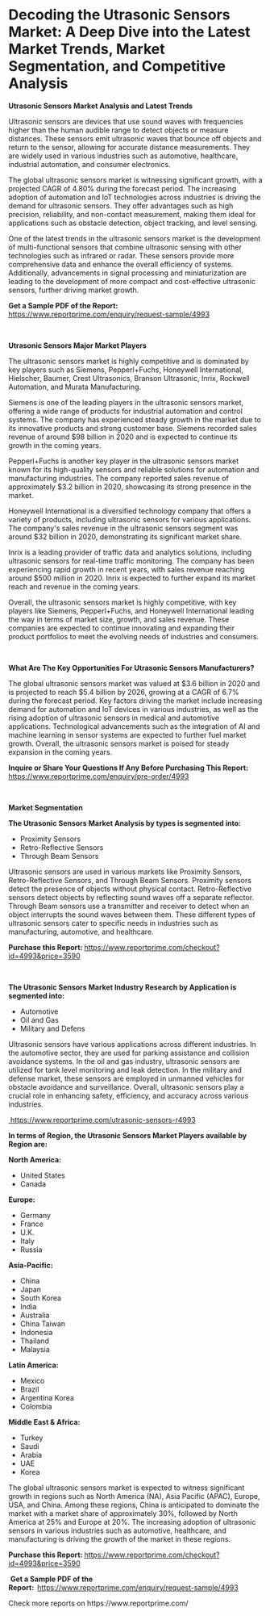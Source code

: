 <p><h1>Decoding the Utrasonic Sensors Market: A Deep Dive into the Latest Market Trends, Market Segmentation, and Competitive Analysis</h1></p><p><strong>Utrasonic Sensors Market Analysis and Latest Trends</strong></p>
<p><p>Ultrasonic sensors are devices that use sound waves with frequencies higher than the human audible range to detect objects or measure distances. These sensors emit ultrasonic waves that bounce off objects and return to the sensor, allowing for accurate distance measurements. They are widely used in various industries such as automotive, healthcare, industrial automation, and consumer electronics.</p><p>The global ultrasonic sensors market is witnessing significant growth, with a projected CAGR of 4.80% during the forecast period. The increasing adoption of automation and IoT technologies across industries is driving the demand for ultrasonic sensors. They offer advantages such as high precision, reliability, and non-contact measurement, making them ideal for applications such as obstacle detection, object tracking, and level sensing.</p><p>One of the latest trends in the ultrasonic sensors market is the development of multi-functional sensors that combine ultrasonic sensing with other technologies such as infrared or radar. These sensors provide more comprehensive data and enhance the overall efficiency of systems. Additionally, advancements in signal processing and miniaturization are leading to the development of more compact and cost-effective ultrasonic sensors, further driving market growth.</p></p>
<p><strong>Get a Sample PDF of the Report:&nbsp;</strong> <a href="https://www.reportprime.com/enquiry/request-sample/4993">https://www.reportprime.com/enquiry/request-sample/4993</a></p>
<p>&nbsp;</p>
<p><strong>Utrasonic Sensors Major Market Players</strong></p>
<p><p>The ultrasonic sensors market is highly competitive and is dominated by key players such as Siemens, Pepperl+Fuchs, Honeywell International, Hielscher, Baumer, Crest Ultrasonics, Branson Ultrasonic, Inrix, Rockwell Automation, and Murata Manufacturing.</p><p>Siemens is one of the leading players in the ultrasonic sensors market, offering a wide range of products for industrial automation and control systems. The company has experienced steady growth in the market due to its innovative products and strong customer base. Siemens recorded sales revenue of around $98 billion in 2020 and is expected to continue its growth in the coming years.</p><p>Pepperl+Fuchs is another key player in the ultrasonic sensors market known for its high-quality sensors and reliable solutions for automation and manufacturing industries. The company reported sales revenue of approximately $3.2 billion in 2020, showcasing its strong presence in the market.</p><p>Honeywell International is a diversified technology company that offers a variety of products, including ultrasonic sensors for various applications. The company's sales revenue in the ultrasonic sensors segment was around $32 billion in 2020, demonstrating its significant market share.</p><p>Inrix is a leading provider of traffic data and analytics solutions, including ultrasonic sensors for real-time traffic monitoring. The company has been experiencing rapid growth in recent years, with sales revenue reaching around $500 million in 2020. Inrix is expected to further expand its market reach and revenue in the coming years.</p><p>Overall, the ultrasonic sensors market is highly competitive, with key players like Siemens, Pepperl+Fuchs, and Honeywell International leading the way in terms of market size, growth, and sales revenue. These companies are expected to continue innovating and expanding their product portfolios to meet the evolving needs of industries and consumers.</p></p>
<p>&nbsp;</p>
<p><strong>What Are The Key Opportunities For Utrasonic Sensors Manufacturers?</strong></p>
<p><p>The global ultrasonic sensors market was valued at $3.6 billion in 2020 and is projected to reach $5.4 billion by 2026, growing at a CAGR of 6.7% during the forecast period. Key factors driving the market include increasing demand for automation and IoT devices in various industries, as well as the rising adoption of ultrasonic sensors in medical and automotive applications. Technological advancements such as the integration of AI and machine learning in sensor systems are expected to further fuel market growth. Overall, the ultrasonic sensors market is poised for steady expansion in the coming years.</p></p>
<p><strong>Inquire or Share Your Questions If Any Before Purchasing This Report:</strong> <a href="https://www.reportprime.com/enquiry/pre-order/4993">https://www.reportprime.com/enquiry/pre-order/4993</a></p>
<p>&nbsp;</p>
<p><strong>Market Segmentation</strong></p>
<p><strong>The Utrasonic Sensors Market Analysis by types is segmented into:</strong></p>
<p><ul><li>Proximity Sensors</li><li>Retro-Reflective Sensors</li><li>Through Beam Sensors</li></ul></p>
<p><p>Ultrasonic sensors are used in various markets like Proximity Sensors, Retro-Reflective Sensors, and Through Beam Sensors. Proximity sensors detect the presence of objects without physical contact. Retro-Reflective sensors detect objects by reflecting sound waves off a separate reflector. Through Beam sensors use a transmitter and receiver to detect when an object interrupts the sound waves between them. These different types of ultrasonic sensors cater to specific needs in industries such as manufacturing, automotive, and healthcare.</p></p>
<p><strong>Purchase this Report:&nbsp;</strong><a href="https://www.reportprime.com/checkout?id=4993&price=3590">https://www.reportprime.com/checkout?id=4993&price=3590</a></p>
<p>&nbsp;</p>
<p><strong>The Utrasonic Sensors Market Industry Research by Application is segmented into:</strong></p>
<p><ul><li>Automotive</li><li>Oil and Gas</li><li>Military and Defens</li></ul></p>
<p><p>Ultrasonic sensors have various applications across different industries. In the automotive sector, they are used for parking assistance and collision avoidance systems. In the oil and gas industry, ultrasonic sensors are utilized for tank level monitoring and leak detection. In the military and defense market, these sensors are employed in unmanned vehicles for obstacle avoidance and surveillance. Overall, ultrasonic sensors play a crucial role in enhancing safety, efficiency, and accuracy across various industries.</p></p>
<p><a href="https://www.reportprime.com/utrasonic-sensors-r4993">&nbsp;https://www.reportprime.com/utrasonic-sensors-r4993</a></p>
<p><strong>In terms of Region, the Utrasonic Sensors Market Players available by Region are:</strong></p>
<p>
    <p> <strong> North America: </strong>
        <ul>
            <li>United States</li>
            <li>Canada</li>
        </ul>
        </p> 
    <p> <strong> Europe: </strong>
        <ul>
            <li>Germany</li>
            <li>France</li>
            <li>U.K.</li>
            <li>Italy</li>
            <li>Russia</li>
        </ul>
        </p> 
    <p> <strong> Asia-Pacific: </strong>
        <ul>
            <li>China</li>
            <li>Japan</li>
            <li>South Korea</li>
            <li>India</li>
            <li>Australia</li>
            <li>China Taiwan</li>
            <li>Indonesia</li>
            <li>Thailand</li>
            <li>Malaysia</li>
        </ul>
        </p> 
    <p> <strong> Latin America: </strong>
        <ul>
            <li>Mexico</li>
            <li>Brazil</li>
            <li>Argentina Korea</li>
            <li>Colombia</li>
        </ul>
        </p> 
    <p> <strong> Middle East & Africa: </strong>
        <ul>
            <li>Turkey</li>
            <li>Saudi</li>
            <li>Arabia</li>
            <li>UAE</li>
            <li>Korea</li>
        </ul>
    </p>
    </p>
<p><p>The global ultrasonic sensors market is expected to witness significant growth in regions such as North America (NA), Asia Pacific (APAC), Europe, USA, and China. Among these regions, China is anticipated to dominate the market with a market share of approximately 30%, followed by North America at 25% and Europe at 20%. The increasing adoption of ultrasonic sensors in various industries such as automotive, healthcare, and manufacturing is driving the growth of the market in these regions.</p></p>
<p><strong>Purchase this Report: </strong><a href="https://www.reportprime.com/checkout?id=4993&price=3590">https://www.reportprime.com/checkout?id=4993&price=3590</a></p>
<p>&nbsp;<strong>Get a Sample PDF of the Report:&nbsp;&nbsp;</strong><a href="https://www.reportprime.com/enquiry/request-sample/4993">https://www.reportprime.com/enquiry/request-sample/4993</a></p>
<p><strong></strong></p>
<p>Check more reports on https://www.reportprime.com/</p>